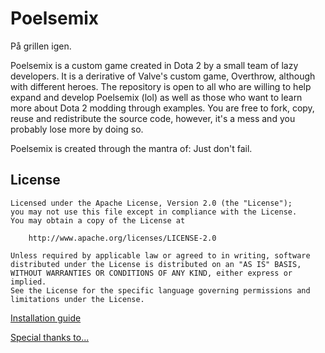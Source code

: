 # Poelsemix
På grillen igen.

Poelsemix is a custom game created in Dota 2 by a small team of lazy developers. It is a derirative of Valve's custom game, Overthrow, although with different heroes. The repository is open to all who are willing to help expand and develop Poelsemix (lol) as well as those who want to learn more about Dota 2 modding through examples. You are free to fork, copy, reuse and redistribute the source code, however, it's a mess and you probably lose more by doing so.

Poelsemix is created through the mantra of: Just don't fail.

## License

```
Licensed under the Apache License, Version 2.0 (the "License");
you may not use this file except in compliance with the License.
You may obtain a copy of the License at

    http://www.apache.org/licenses/LICENSE-2.0

Unless required by applicable law or agreed to in writing, software
distributed under the License is distributed on an "AS IS" BASIS,
WITHOUT WARRANTIES OR CONDITIONS OF ANY KIND, either express or implied.
See the License for the specific language governing permissions and
limitations under the License.
```

[Installation guide](docs/setup/install.md)

[Special thanks to...](credits.md)

